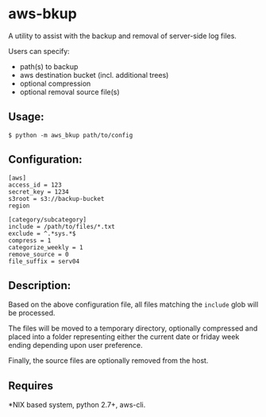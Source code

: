 # aws-bkup

A utility to assist with the backup and removal of server-side log files.

Users can specify:

 * path(s) to backup
 * aws destination bucket (incl. additional trees)
 * optional compression
 * optional removal source file(s)

## Usage:
```
$ python -m aws_bkup path/to/config

```

## Configuration:
```
[aws]
access_id = 123
secret_key = 1234
s3root = s3://backup-bucket
region

[category/subcategory]
include = /path/to/files/*.txt
exclude = ^.*sys.*$
compress = 1
categorize_weekly = 1
remove_source = 0
file_suffix = serv04

```

## Description:

Based on the above configuration file, all files matching the `include` glob will be processed.

The files will be moved to a temporary directory, optionally compressed and placed into a folder representing either the current date or friday week ending depending upon user preference.

Finally, the source files are optionally removed from the host.

## Requires

*NIX based system, python 2.7+, aws-cli.
